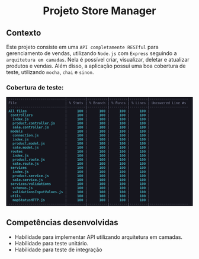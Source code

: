 # <p align="center">Projeto Store Manager</p>

## Contexto

Este projeto consiste em uma `API completamente RESTful` para gerenciamento de vendas, utilizando `Node.js` com `Express` seguindo a `arquitetura em camadas`. Nela é possível criar, visualizar, deletar e atualizar produtos e vendas. Além disso, a aplicação possui uma boa cobertura de teste, utilizando `mocha`, `chai` e `sinon`.

### Cobertura de teste:
![Alt text](image.png)

## Competências desenvolvidas

- Habilidade para implementar API utilizando arquitetura em camadas.
- Habilidade para teste unitário.
- Habilidade para teste de integração
